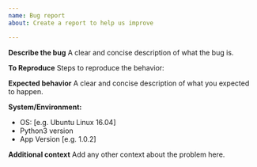 ```yaml
---
name: Bug report
about: Create a report to help us improve

---
```


**Describe the bug**
A clear and concise description of what the bug is.

**To Reproduce**
Steps to reproduce the behavior:

**Expected behavior**
A clear and concise description of what you expected to happen.

**System/Environment:**
 - OS: [e.g. Ubuntu Linux 16.04]
 - Python3 version
 - App Version [e.g. 1.0.2]

**Additional context**
Add any other context about the problem here.
